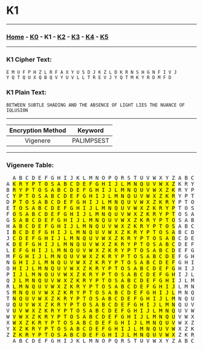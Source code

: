 # K1

---

### [Home](../home.md) - [K0](./K0.md) - K1 - [K2](./K2.md) - [K3](./K3.md) - [K4](./K4.md) - [K5](./K5.md)

---

### K1 Cipher Text:

```
E M U F P H Z L R F A X Y U S D J K Z L D K R N S H G N F I V J
Y Q T Q U X Q B Q V Y U V L L T R E V J Y Q T M K Y R D M F D
```

### K1 Plain Text:

```
BETWEEN SUBTLE SHADING AND THE ABSENCE OF LIGHT LIES THE NUANCE OF IQLUSION
```

---

                     

|     Encryption Method     |     Keyword     |
|:-------------------------:|:---------------:|
| Vigenere                  | PALIMPSEST      |

---

### Vigenere Table:

<pre>
  A B C D E F G H I J K L M N O P Q R S T U V W X Y Z A B C D
A <mark>K R Y P T O S A B C D E F G H I J L M N Q U V W X Z</mark> K R Y P
B <mark>R Y P T O S A B C D E F G H I J L M N Q U V W X Z K</mark> R Y P T
C <mark>Y P T O S A B C D E F G H I J L M N Q U V W X Z K R</mark> Y P T O
D <mark>P T O S A B C D E F G H I J L M N Q U V W X Z K R Y</mark> P T O S
E <mark>T O S A B C D E F G H I J L M N Q U V W X Z K R Y P</mark> T O S A
F <mark>O S A B C D E F G H I J L M N Q U V W X Z K R Y P T</mark> O S A B
G <mark>S A B C D E F G H I J L M N Q U V W X Z K R Y P T O</mark> S A B C
H <mark>A B C D E F G H I J L M N Q U V W X Z K R Y P T O S</mark> A B C D
I <mark>B C D E F G H I J L M N Q U V W X Z K R Y P T O S A</mark> B C D E
J <mark>C D E F G H I J L M N Q U V W X Z K R Y P T O S A B</mark> C D E F
K <mark>D E F G H I J L M N Q U V W X Z K R Y P T O S A B C</mark> D E F G
L <mark>E F G H I J L M N Q U V W X Z K R Y P T O S A B C D</mark> E F G H
M <mark>F G H I J L M N Q U V W X Z K R Y P T O S A B C D E</mark> F G H I
N <mark>G H I J L M N Q U V W X Z K R Y P T O S A B C D E F</mark> G H I J L
O <mark>H I J L M N Q U V W X Z K R Y P T O S A B C D E F G</mark> H I J L
P <mark>I J L M N Q U V W X Z K R Y P T O S A B C D E F G H</mark> I J L M
Q <mark>J L M N Q U V W X Z K R Y P T O S A B C D E F G H I</mark> J L M N
R <mark>L M N Q U V W X Z K R Y P T O S A B C D E F G H I J</mark> L M N Q
S <mark>M N Q U V W X Z K R Y P T O S A B C D E F G H I J L</mark> M N Q U
T <mark>N Q U V W X Z K R Y P T O S A B C D E F G H I J L M</mark> N Q U V
U <mark>Q U V W X Z K R Y P T O S A B C D E F G H I J L M N</mark> Q U V W
V <mark>U V W X Z K R Y P T O S A B C D E F G H I J L M N Q</mark> U V W X
W <mark>V W X Z K R Y P T O S A B C D E F G H I J L M N Q U</mark> V W X Z
X <mark>W X Z K R Y P T O S A B C D E F G H I J L M N Q U V</mark> W X Z K
Y <mark>X Z K R Y P T O S A B C D E F G H I J L M N Q U V W</mark> X Z K R
Z <mark>Z K R Y P T O S A B C D E F G H I J L M N Q U V W X</mark> Z K R Y
  A B C D E F G H I J K L M N O P Q R S T U V W X Y Z A B C D
</pre>
